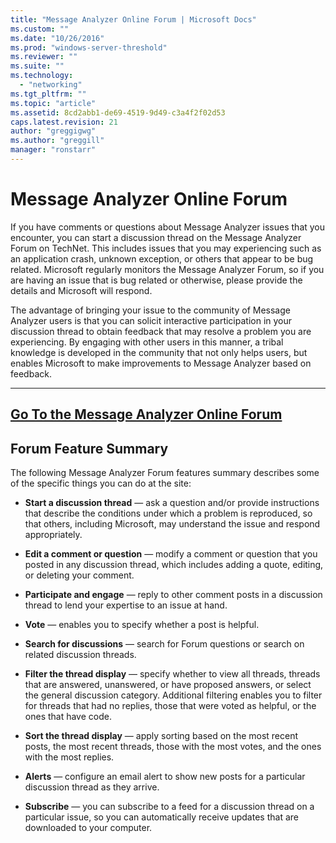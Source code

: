 ```yaml
---
title: "Message Analyzer Online Forum | Microsoft Docs"
ms.custom: ""
ms.date: "10/26/2016"
ms.prod: "windows-server-threshold"
ms.reviewer: ""
ms.suite: ""
ms.technology: 
  - "networking"
ms.tgt_pltfrm: ""
ms.topic: "article"
ms.assetid: 8cd2abb1-de69-4519-9d49-c3a4f2f02d53
caps.latest.revision: 21
author: "greggigwg"
ms.author: "greggill"
manager: "ronstarr"
---
```

# Message Analyzer Online Forum
If you have comments or questions about Message Analyzer issues that you encounter, you can start a discussion thread on the Message Analyzer Forum on TechNet. This includes issues that you may experiencing such as an application crash, unknown exception, or others that appear to be bug related. Microsoft regularly monitors the Message Analyzer Forum, so if you are having an issue that is bug related or otherwise, please provide the details and Microsoft will respond.  
  
 The advantage of bringing your issue to the community of Message Analyzer users is that you can solicit interactive participation in your discussion thread to obtain feedback that may resolve a problem you are experiencing. By engaging with other users in this manner, a tribal knowledge is developed in the community that not only helps users, but enables Microsoft to make improvements to Message Analyzer based on feedback.  
  
---  
  
 **[Go To the Message Analyzer Online Forum](http://go.microsoft.com/fwlink/?LinkId=523826)**    
---  
  
## Forum Feature Summary  
 The following Message Analyzer Forum features summary describes some of the specific things you can do at the site:  
  
-   **Start a discussion thread** — ask a question and/or provide instructions that describe the conditions under which a problem is reproduced, so that others, including Microsoft, may understand the issue and respond appropriately.  
  
-   **Edit a comment or question** — modify a comment or question that you posted in any discussion thread, which includes adding a quote, editing, or deleting your comment.  
  
-   **Participate and engage** — reply to other comment posts in a discussion thread to lend your expertise to an issue at hand.  
  
-   **Vote** — enables you to specify whether a post is helpful.  
  
-   **Search for discussions** — search for Forum questions or search on related discussion threads.  
  
-   **Filter the thread display** — specify whether to view all threads, threads that are answered, unanswered, or have proposed answers, or select the general discussion category. Additional filtering enables you to filter for threads that had no replies, those that were voted as helpful, or the ones that have code.  
  
-   **Sort the thread display** — apply sorting based on the most recent posts, the most recent threads, those with the most votes, and the ones with the most replies.  
  
-   **Alerts** — configure an email alert to show new posts for a particular discussion thread as they arrive.  
  
-   **Subscribe** — you can subscribe to a feed for a discussion thread on a particular issue, so you can automatically receive updates that are downloaded to your computer.